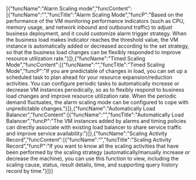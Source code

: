 [{"funcName":"Alarm Scaling mode","funcContent":[{"funcName":"","funcTitle":"Alarm Scaling Mode","funcP":"Based on the performance of the VM monitoring performance indicators (such as CPU, memory usage, and network inbound and outbound traffic) to adjust business deployment, and it could customize alarm trigger strategy. When the business load makes indicator reaches the threshold value, the VM instance is automatically added or decreased according to the set strategy, so that the business load changes can be flexibly responded to improve resource utilization rate."}]},{"funcName":"Timed Scaling Mode","funcContent":[{"funcName":"","funcTitle":"Timed Scaling Mode","funcP":"If you are predictable of changes in load, you can set up a scheduled task to plan ahead for your resource expansion/reduction activities. You can configure periodic tasks to automatically increase or decrease VM instances periodically, so as to flexibly respond to business load changes and improve resource utilization rate. When the periodic demand fluctuates, the alarm scaling mode can be configured to cope with unpredictable changes."}]},{"funcName":"Automatically Load Balancer","funcContent":[{"funcName":"","funcTitle":"Automatically Load Balancer","funcP":"The VM instances added by alarms and timing policies can directly associate with existing load balancer to share service traffic and improve service availability."}]},{"funcName":"Scaling Activity Record","funcContent":[{"funcName":"","funcTitle":"Scaling Activity Record","funcP":"If you want to know all the scaling activities that have been performed by the scaling strategy (automatically/manually increase or decrease the machine), you can use this function to view, including the scaling cause, status, result details, time, and supporting query history record by time."}]}]
